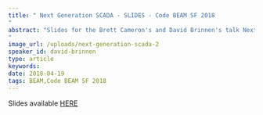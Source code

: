 ```yaml
---
title: " Next Generation SCADA - SLIDES - Code BEAM SF 2018
"
abstract: "Slides for the Brett Cameron's and David Brinnen's talk Next Generation SCADA: Monitoring and Controlling Devices in the Connected World - Code BEAM SF 2018
"
image_url: /uploads/next-generation-scada-2
speaker_id: david-brinnen
type: article
keywords: 
date: 2018-04-19
tags: BEAM,Code BEAM SF 2018
---
```

Slides available&nbsp;<a href="http://s3.amazonaws.com/erlang-conferences-production/media/files/000/000/884/original/Brett_Cameron__David_Brinnen_-_Next_generation_SCADA.pdf?1524157794" target="_blank">HERE</a>
